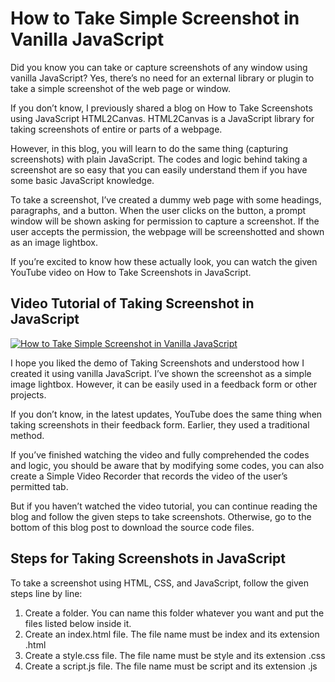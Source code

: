 # How to Take Simple Screenshot in Vanilla JavaScript



Did you know you can take or capture screenshots of any window using vanilla JavaScript? Yes, there’s no need for an external library or plugin to take a simple screenshot of the web page or window.

If you don’t know, I previously shared a blog on How to Take Screenshots using JavaScript HTML2Canvas. HTML2Canvas is a JavaScript library for taking screenshots of entire or parts of a webpage.

However, in this blog, you will learn to do the same thing (capturing screenshots) with plain JavaScript. The codes and logic behind taking a screenshot are so easy that you can easily understand them if you have some basic JavaScript knowledge.

To take a screenshot, I’ve created a dummy web page with some headings, paragraphs, and a button. When the user clicks on the button, a prompt window will be shown asking for permission to capture a screenshot. If the user accepts the permission, the webpage will be screenshotted and shown as an image lightbox.

If you’re excited to know how these actually look, you can watch the given YouTube video on How to Take Screenshots in JavaScript.

## Video Tutorial of Taking Screenshot in JavaScript

[![How to Take Simple Screenshot in Vanilla JavaScript](https://res.cloudinary.com/marcomontalbano/image/upload/v1682648240/video_to_markdown/images/youtube--YTpftUSV1aA-c05b58ac6eb4c4700831b2b3070cd403.jpg)](https://youtu.be/YTpftUSV1aA "How to Take Simple Screenshot in Vanilla JavaScript")

I hope you liked the demo of Taking Screenshots and understood how I created it using vanilla JavaScript. I’ve shown the screenshot as a simple image lightbox. However, it can be easily used in a feedback form or other projects.

If you don’t know, in the latest updates, YouTube does the same thing when taking screenshots in their feedback form. Earlier, they used a traditional method.

If you’ve finished watching the video and fully comprehended the codes and logic, you should be aware that by modifying some codes, you can also create a Simple Video Recorder that records the video of the user’s permitted tab.

But if you haven’t watched the video tutorial, you can continue reading the blog and follow the given steps to take screenshots. Otherwise, go to the bottom of this blog post to download the source code files.

## Steps for Taking Screenshots in JavaScript

To take a screenshot using HTML, CSS, and JavaScript, follow the given steps line by line:

1. Create a folder. You can name this folder whatever you want and put the files listed below inside it.
2. Create an index.html file. The file name must be index and its extension .html
3. Create a style.css file. The file name must be style and its extension .css
4. Create a script.js file. The file name must be script and its extension .js


